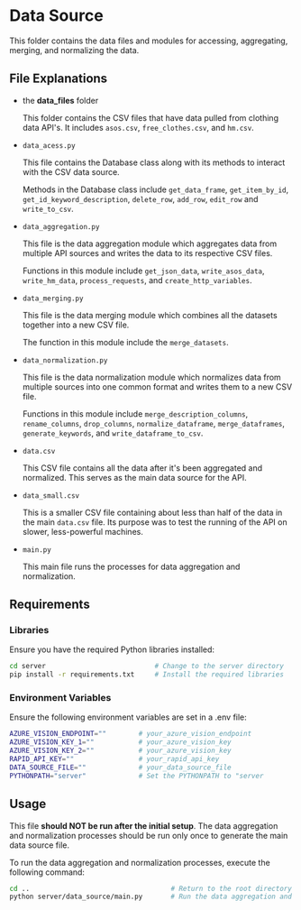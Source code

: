 # Data Source 
This folder contains the data files and modules for accessing, aggregating, merging, and normalizing the data.

## File Explanations
- the **data_files** folder
    
    This folder contains the CSV files that have data pulled from clothing data API's. It includes `asos.csv`, `free_clothes.csv`, and `hm.csv`. 

- ```data_acess.py```

    This file contains the Database class along with its methods to interact with the CSV data source. 
   
    Methods in the Database class include `get_data_frame`, `get_item_by_id`, ` get_id_keyword_description`, `delete_row`, `add_row`, `edit_row` and `write_to_csv`.

- ```data_aggregation.py```

    This file is the data aggregation module which aggregates data from multiple API sources and writes the data to its respective CSV files. 

    Functions in this module include `get_json_data`, `write_asos_data`, `write_hm_data`, `process_requests`, and `create_http_variables`.

- ```data_merging.py```

    This file is the data merging module which combines all the datasets together into a new CSV file. 

    The function in this module include the `merge_datasets`.

- ```data_normalization.py```

    This file is the data normalization module which normalizes data from multiple sources into one common format and writes them to a new CSV file.

    Functions in this module include `merge_description_columns`, `rename_columns`, `drop_columns`, `normalize_dataframe`, `merge_dataframes`, `generate_keywords`, and `write_dataframe_to_csv`.

- ```data.csv```

    This CSV file contains all the data after it's been aggregated and normalized. This serves as the main data source for the API. 

- ```data_small.csv```

    This is a smaller CSV file containing about less than half of the data in the main `data.csv` file. Its purpose was to test the running of the API on slower, less-powerful machines.

- ```main.py```

    This main file runs the processes for data aggregation and normalization.


## Requirements

### Libraries
Ensure you have the required Python libraries installed:
```sh
cd server                           # Change to the server directory
pip install -r requirements.txt     # Install the required libraries
```

### Environment Variables
Ensure the following environment variables are set in a .env file:
```sh
AZURE_VISION_ENDPOINT=""        # your_azure_vision_endpoint
AZURE_VISION_KEY_1=""           # your_azure_vision_key
AZURE_VISION_KEY_2=""           # your_azure_vision_key
RAPID_API_KEY=""                # your_rapid_api_key
DATA_SOURCE_FILE=""             # your_data_source_file
PYTHONPATH="server"             # Set the PYTHONPATH to "server
```

## Usage
This file <b>should NOT be run after the initial setup</b>. The data aggregation and normalization processes should be run only once to generate the main data source file.

To run the data aggregation and normalization processes, execute the following command:
```sh
cd ..                                   # Return to the root directory
python server/data_source/main.py       # Run the data aggregation and normalization processes
```